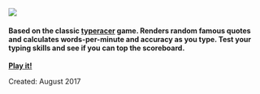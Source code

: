 ![](http://s3.amazonaws.com/thomasleeio/projects/screenshots/000/000/004/medium/typeracerx-logo-posterized.png?1514498205)

#### Based on the classic [typeracer](http://play.typeracer.com/) game. Renders random famous quotes and calculates words-per-minute and accuracy as you type. Test your typing skills and see if you can top the scoreboard.

**[Play it!](http://typeracerx.surge.sh/)**

Created: August 2017
